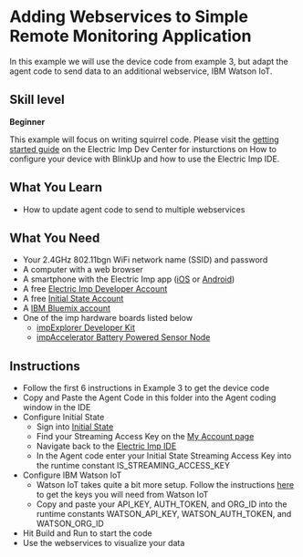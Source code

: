 # Adding Webservices to Simple Remote Monitoring Application

In this example we will use the device code from example 3, but adapt the agent code to send data to an additional webservice, IBM Watson IoT.  

## Skill level

**Beginner**

This example will focus on writing squirrel code. Please visit the [getting started guide](https://electricimp.com/docs/gettingstarted/) on the Electric Imp Dev Center for insturctions on How to configure your device with BlinkUp and how to use the Electric Imp IDE.

## What You Learn

* How to update agent code to send to multiple webservices

## What You Need

* Your 2.4GHz 802.11bgn WiFi network name (SSID) and password
* A computer with a web browser
* A smartphone with the Electric Imp app ([iOS](https://itunes.apple.com/us/app/electric-imp/id547133856) or [Android](https://play.google.com/store/apps/details?id=com.electricimp.electricimp))
* A free [Electric Imp Developer Account](https://ide.electricimp.com/login)
* A free [Initial State Account](https://www.initialstate.com/)
* A [IBM Bluemix account](https://console.ng.bluemix.net/registration/)
* One of the imp hardware boards listed below
    * [impExplorer Developer Kit](https://store.electricimp.com/collections/featured-products/products/impexplorer-developer-kit?variant=31118866130) 
    * [impAccelerator Battery Powered Sensor Node](https://store.electricimp.com/collections/featured-products/products/impaccelerator-battery-powered-sensor-node?variant=33499292818)

## Instructions

* Follow the first 6 instructions in Example 3 to get the device code
* Copy and Paste the Agent Code in this folder into the Agent coding window in the IDE
* Configure Initial State
    * Sign into [Initial State](https://app.initialstate.com/#/login/account)
    * Find your Streaming Access Key on the [My Account page](https://app.initialstate.com/#/account)
    * Navigate back to the [Electric Imp IDE](https://ide.electricimp.com)
    * In the Agent code enter your Initial State Streaming Access Key into the runtime constant IS_STREAMING_ACCESS_KEY
* Configure IBM Watson IoT
    * Watson IoT takes quite a bit more setup. Follow the instructions [here](https://developer.ibm.com/recipes/tutorials/electric-imp-smart-refrigerator-2/) to get the keys you will need from Watson IoT
    * Copy and paste your API_KEY, AUTH_TOKEN, and ORG_ID into the runtime constants WATSON_API_KEY, WATSON_AUTH_TOKEN, and WATSON_ORG_ID
* Hit Build and Run to start the code
* Use the webservices to visualize your data  
